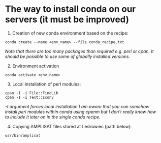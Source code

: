 # The way to install conda on our servers (it must be improved)

1. Creation of new conda environment based on the recipe:

```
conda create --name <env_name> --file conda_recipe.txt
```

*Note that there are too many packages than required e.g. perl or cpan. It should be possible to use some of globally installed versions.*

2. Environment activation

```
conda activate <env_name>
```

3. Local installation of perl modules:

```
cpan -I -i File::FindLib
cpan -I -i Text::Iconv
```

*-I argument forces local installation*
*I am aware that you can somehow install perl modules within conda using cpanm but I don't really know how to include it later on in the single conda recipe.*

4. Copying AMPLISAT files stored at Leskowiec (path below):

```
usr/bin/amplisat
```
